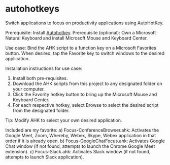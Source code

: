 # autohotkeys

Switch applications to focus on productivity applications using AutoHotKey.

Prerequisite: Install [Autohotkey](https://autohotkey.com/download/).
Prerequisite (optional): Own a Microsoft Natural Keyboard and install Microsoft Mouse and Keyboard Center.

Use case: Bind the AHK script to a function key on a Microsoft Favorites button.  When desired, tap the Favorite key to switch windows to the desired application.

Installation instructions for use case:
  1) Install both pre-requisites.
  2) Download the AHK scripts from this project to any designated folder on your computer.
  3) Click the Favority hotkey button to bring up the Microsoft Mouse and Keyboard Center.
  4) For each respective hotkey, select Browse to select the desired script from the designated folder.

Tip: Modify AHK to select your own desired application.

Included are my favorite:
  a) Focus-ConferenceBrowser.ahk: Activates the Google Meet, Zoom, Whereby, Webex, Skype, Webex application in that order if it is already open.
  b) Focus-GoogleChatFocus.ahk: Activates Google Chat window (if not found, attempts to launch the Chrome Google Meet extension).
  c) Focus-Slack.ahk: Activates Slack window (if not found, attempts to launch Slack application).
